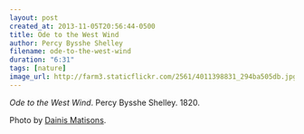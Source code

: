 ```yaml
---
layout: post
created_at: 2013-11-05T20:56:44-0500
title: Ode to the West Wind
author: Percy Bysshe Shelley
filename: ode-to-the-west-wind
duration: "6:31"
tags: [nature]
image_url: http://farm3.staticflickr.com/2561/4011398831_294ba505db.jpg
---
```


_Ode to the West Wind_.  Percy Bysshe Shelley.  1820.

Photo by [Dainis Matisons](http://www.flickr.com/photos/dainismatisons/4011398831/).
